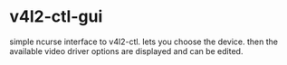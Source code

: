 # v4l2-ctl-gui
simple ncurse interface to v4l2-ctl. lets you choose the device. 
then the available video driver options are displayed and can be edited.
